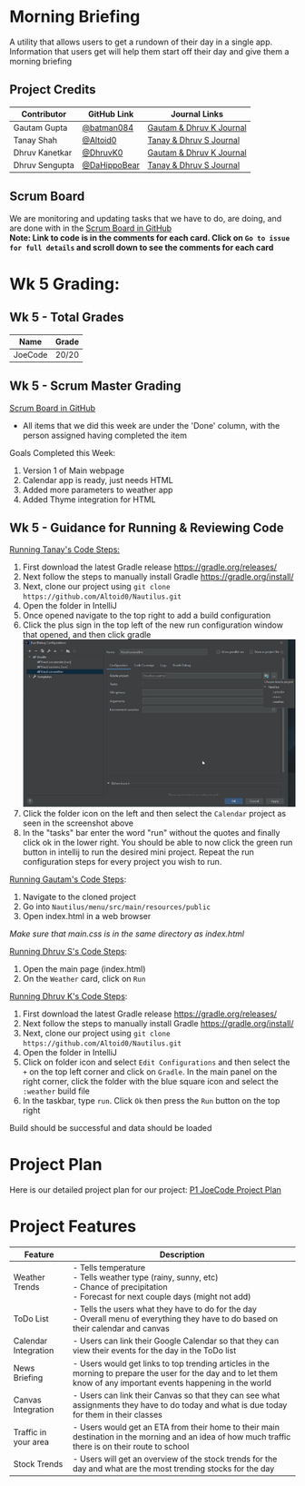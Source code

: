 # Morning Briefing  
A utility that allows users to get a rundown of their day in a single app. Information that users get will help them start off their day and give them a morning briefing

## Project Credits
Contributor | GitHub Link | Journal Links
----------- | ----------- | -------------
Gautam Gupta | [@batman084](https://github.com/batman084) | [Gautam & Dhruv K Journal](https://docs.google.com/document/d/1tCDVj-Cb-zR5BkXZF6V9x2aPzR__5qMSUu2iNDu2oko/edit?usp=sharing)
Tanay Shah | [@Altoid0](https://github.com/Altoid0) | [Tanay & Dhruv S Journal](https://docs.google.com/document/d/1g60S7gscwpYl4oalQHzpsQa1RahPRVd42iXyDRPMrnE/edit?usp=sharing)
Dhruv Kanetkar | [@DhruvK0](https://github.com/DhruvK0) | [Gautam & Dhruv K Journal](https://docs.google.com/document/d/1tCDVj-Cb-zR5BkXZF6V9x2aPzR__5qMSUu2iNDu2oko/edit?usp=sharing)
Dhruv Sengupta | [@DaHippoBear](https://github.com/DaHippoBear) | [Tanay & Dhruv S Journal](https://docs.google.com/document/d/1g60S7gscwpYl4oalQHzpsQa1RahPRVd42iXyDRPMrnE/edit?usp=sharing)

## Scrum Board
We are monitoring and updating tasks that we have to do, are doing, and are done with in the [Scrum Board in GitHub](https://github.com/Altoid0/Nautilus/projects/1)  
**Note: Link to code is in the comments for each card. Click on `Go to issue for full details` and scroll down to see the comments for each card**  

# Wk 5 Grading:

## Wk 5 - Total Grades
Name | Grade
-------- | -------
JoeCode | 20/20  

## Wk 5 - Scrum Master Grading
[Scrum Board in GitHub](https://github.com/Altoid0/Nautilus/projects/1)  
- All items that we did this week are under the 'Done' column, with the person assigned having completed the item  

Goals Completed this Week:  
1) Version 1 of Main webpage
2) Calendar app is ready, just needs HTML  
3) Added more parameters to weather app  
4) Added Thyme integration for HTML  

## Wk 5 - Guidance for Running & Reviewing Code
<u>Running Tanay's Code Steps:</u> 
1) First download the latest Gradle release https://gradle.org/releases/
2) Next follow the steps to manually install Gradle https://gradle.org/install/
3) Next, clone our project using `git clone https://github.com/Altoid0/Nautilus.git`
4) Open the folder in IntelliJ
5) Once opened navigate to the top right to add a build configuration
6) Click the plus sign in the top left of the new run configuration window that opened, and then click gradle  
![](https://github.com/Altoid0/Nautilus/blob/master/menu/src/main/resources/public/Tanay_RunGuide.png)  
7) Click the folder icon on the left and then select the `Calendar` project as seen in the screenshot above
8) In the "tasks" bar enter the word "run" without the quotes and finally click ok in the lower right. You should be able to now click the green run button in intellij to run the desired mini project. Repeat the run configuration steps for every project you wish to run.  

<u>Running Gautam's Code Steps</u>:
1) Navigate to the cloned project
2) Go into `Nautilus/menu/src/main/resources/public`
3) Open index.html in a web browser  

*Make sure that main.css is in the same directory as index.html*

<u>Running Dhruv S's Code Steps</u>:
1) Open the main page (index.html)
2) On the `Weather` card, click on `Run`

<u>Running Dhruv K's Code Steps</u>:  
1) First download the latest Gradle release https://gradle.org/releases/
2) Next follow the steps to manually install Gradle https://gradle.org/install/
3) Next, clone our project using `git clone https://github.com/Altoid0/Nautilus.git`
4) Open the folder in IntelliJ
5) Click on folder icon and select `Edit Configurations` and then select the `+` on the top left corner and click on `Gradle`. In the main panel on the right corner, click the folder with the blue square icon and select the `:weather` build file
6) In the taskbar, type `run`. Click `Ok` then press the `Run` button on the top right 

Build should be successful and data should be loaded

# Project Plan
Here is our detailed project plan for our project: [P1 JoeCode Project Plan](https://docs.google.com/document/d/1m7wAU9ol465JiQeQv9NltoqsjlFo8B8UNO8IeDBx2rU/edit?usp=sharing)  

# Project Features
Feature | Description
------- | ---------------------------------------
Weather Trends | - Tells temperature  <br>- Tells weather type (rainy, sunny, etc)<br>  - Chance of precipitation<br>  - Forecast for next couple days (might not add)<br>  
ToDo List | - Tells the users what they have to do for the day<br>  - Overall menu of everything they have to do based on their calendar and canvas  
Calendar Integration | - Users can link their Google Calendar so that they can view their events for the day in the ToDo list  
News Briefing | - Users would get links to top trending articles in the morning to prepare the user for the day and to let them know of any important events happening in the world  
Canvas Integration | - Users can link their Canvas so that they can see what assignments they have to do today and what is due today for them in their classes  
Traffic in your area | - Users would get an ETA from their home to their main destination in the morning and an idea of how much traffic there is on their route to school  
Stock Trends | - Users will get an overview of the stock trends for the day and what are the most trending stocks for the day  
